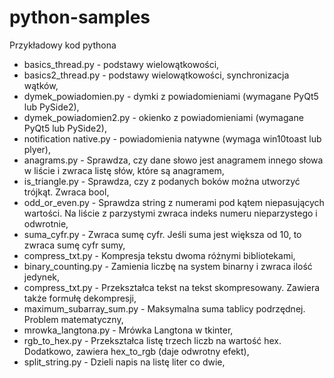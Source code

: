 # python-samples
Przykładowy kod pythona

* basics_thread.py - podstawy wielowątkowości,
* basics2_thread.py - podstawy wielowątkowości, synchronizacja wątków,
* dymek_powiadomien.py - dymki z powiadomieniami (wymagane PyQt5 lub PySide2),
* dymek_powiadomien2.py - okienko z powiadomieniami (wymagane PyQt5 lub PySide2),
* notification native.py - powiadomienia natywne (wymaga win10toast lub plyer),
* anagrams.py - Sprawdza, czy dane słowo jest anagramem innego słowa w liście i zwraca listę słów, które są anagramem,
* is_triangle.py - Sprawdza, czy z podanych boków można utworzyć trójkąt. Zwraca bool,
* odd_or_even.py - Sprawdza string z numerami pod kątem niepasujących wartości. Na liście z parzystymi zwraca indeks numeru nieparzystego i odwrotnie,
* suma_cyfr.py - Zwraca sumę cyfr. Jeśli suma jest większa od 10, to zwraca sumę cyfr sumy,
* compress_txt.py - Kompresja tekstu dwoma różnymi bibliotekami,
* binary_counting.py - Zamienia liczbę na system binarny i zwraca ilość jedynek,
* compress_txt.py - Przekształca tekst na tekst skompresowany. Zawiera także formułę dekompresji,
* maximum_subarray_sum.py - Maksymalna suma tablicy podrzędnej. Problem matematyczny,
* mrowka_langtona.py - Mrówka Langtona w tkinter,
* rgb_to_hex.py - Przekształca listę trzech liczb na wartość hex. Dodatkowo, zawiera hex_to_rgb (daje odwrotny efekt),
* split_string.py - Dzieli napis na listę liter co dwie,